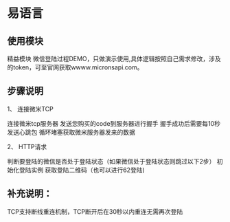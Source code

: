 #  易语言
## 使用模块
精益模块
微信登陆过程DEMO，只做演示使用,具体逻辑按照自己需求修改，涉及的token，可至官网获取wwww.micronsapi.com。

## 步骤说明
1、 连接微米TCP

连接微米tcp服务器
发送您购买的code到服务器进行握手
握手成功后需要每10秒发送心跳包
循环堵塞获取微米服务器发来的数据

2、 HTTP请求

判断要登陆的微信是否处于登陆状态（如果微信处于登陆状态则跳过以下2步）
初始化登陆实例
获取登陆二维码（也可以进行62登陆)

## 补充说明：

TCP支持断线重连机制，TCP断开后在30秒以内重连无需再次登陆

